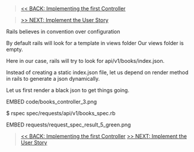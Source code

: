 > [<< BACK: Implementing the first Controller](step-7-first-controller.md)

> [>> NEXT: Implement the User Story](step-9-implement-user-story.md)

Rails believes in convention over configuration

By default rails will look for a template in views folder
Our views folder is empty.

Here in our case, rails will try to look for api/v1/books/index.json.

Instead of creating a static index.json file, let us depend on render method in rails to generate a json dynamically.

Let us first render a black json to get things going.

EMBED code/books_controller_3.png

$ rspec spec/requests/api/v1/books_spec.rb

EMBED requests/request_spec_result_5_green.png

> [<< BACK: Implementing the first Controller](step-7-first-controller.md)
> [>> NEXT: Implement the User Story](step-9-implement-user-story.md)